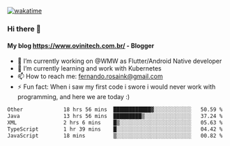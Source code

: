 [![wakatime](https://wakatime.com/badge/user/d5892087-17e6-46ab-8384-91a71a9b88d8.svg)](https://wakatime.com/@d5892087-17e6-46ab-8384-91a71a9b88d8)
### Hi there 👋

#### My blog https://www.ovinitech.com.br/ - Blogger

- 🔭 I’m currently working on @WMW as Flutter/Android Native developer
- 🌱 I’m currently learning and work with Kubernetes
- 📫 How to reach me: fernando.rosaink@gmail.com 
- ⚡ Fun fact: When i saw my first code i swore i would never work with programming, and here we are today :)

<!--START_SECTION:waka-->

```txt
Other             18 hrs 56 mins  ████████████▓░░░░░░░░░░░░   50.59 %
Java              13 hrs 56 mins  █████████▒░░░░░░░░░░░░░░░   37.24 %
XML               2 hrs 6 mins    █▒░░░░░░░░░░░░░░░░░░░░░░░   05.63 %
TypeScript        1 hr 39 mins    █░░░░░░░░░░░░░░░░░░░░░░░░   04.42 %
JavaScript        18 mins         ▒░░░░░░░░░░░░░░░░░░░░░░░░   00.82 %
```

<!--END_SECTION:waka-->
